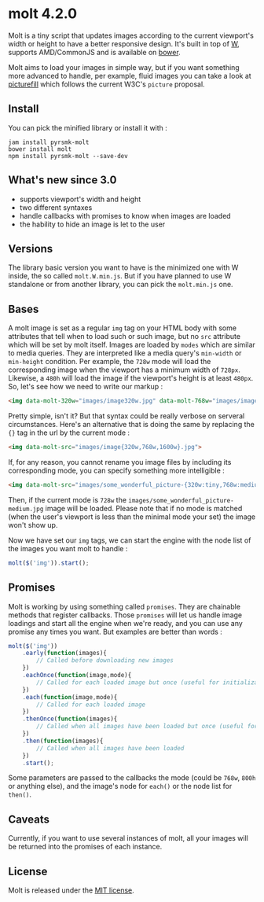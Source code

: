 molt 4.2.0
==========

Molt is a tiny script that updates images according to the current viewport's width or height to have a better responsive design. It's built in top of [W](https://github.com/pyrsmk/W), supports AMD/CommonJS and is available on [bower](http://bower.io).

Molt aims to load your images in simple way, but if you want something more advanced to handle, per example, fluid images you can take a look at [picturefill](http://scottjehl.github.io/picturefill/) which follows the current W3C's `picture` proposal.

Install
-------

You can pick the minified library or install it with :

```
jam install pyrsmk-molt
bower install molt
npm install pyrsmk-molt --save-dev
```

What's new since 3.0
--------------------

- supports viewport's width and height
- two different syntaxes
- handle callbacks with promises to know when images are loaded
- the hability to hide an image is let to the user

Versions
--------

The library basic version you want to have is the minimized one with W inside, the so called `molt.W.min.js`. But if you have planned to use W standalone or from another library, you can pick the `molt.min.js` one.

Bases
-----

A molt image is set as a regular `img` tag on your HTML body with some attributes that tell when to load such or such image, but no `src` attribute which will be set by molt itself. Images are loaded by `modes` which are similar to media queries. They are interpreted like a media query's `min-width` or `min-height` condition. Per example, the `728w` mode will load the corresponding image when the viewport has a minimum width of `728px`. Likewise, a `480h` will load the image if the viewport's height is at least `480px`. So, let's see how we need to write our markup :

```html
<img data-molt-320w="images/image320w.jpg" data-molt-768w="images/image768w.jpg" data-molt-1600w="images/image1600w.jpg">
```

Pretty simple, isn't it? But that syntax could be really verbose on serveral circumstances. Here's an alternative that is doing the same by replacing the `{}` tag in the url by the current mode :

```html
<img data-molt-src="images/image{320w,768w,1600w}.jpg">
```

If, for any reason, you cannot rename you image files by including its corresponding mode, you can specify something more intelligible :

```html
<img data-molt-src="images/some_wonderful_picture-{320w:tiny,768w:medium,1600w:large}.jpg">
```

Then, if the current mode is `728w` the `images/some_wonderful_picture-medium.jpg` image will be loaded. Please note that if no mode is matched (when the user's viewport is less than the minimal mode your set) the image won't show up.

Now we have set our `img` tags, we can start the engine with the node list of the images you want molt to handle :

```javascript
molt($('img')).start();
```

Promises
--------

Molt is working by using something called `promises`. They are chainable methods that register callbacks. Those `promises` will let us handle image loadings and start all the engine when we're ready, and you can use any promise any times you want. But examples are better than words :

```javascript
molt($('img'))
    .early(function(images){
        // Called before downloading new images
    })
    .eachOnce(function(image,mode){
        // Called for each loaded image but once (useful for initializations)
    })
    .each(function(image,mode){
        // Called for each loaded image
    })
    .thenOnce(function(images){
        // Called when all images have been loaded but once (useful for initializations)
    })
    .then(function(images){
        // Called when all images have been loaded
    })
    .start();
```

Some parameters are passed to the callbacks the mode (could be `768w`, `800h` or anything else), and the image's node for `each()` or the node list for `then()`.

Caveats
-------

Currently, if you want to use several instances of molt, all your images will be returned into the promises of each instance.

License
-------

Molt is released under the [MIT license](http://dreamysource.mit-license.org).

